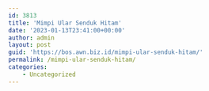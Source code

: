```yaml
---
id: 3813
title: 'Mimpi Ular Senduk Hitam'
date: '2023-01-13T23:41:00+00:00'
author: admin
layout: post
guid: 'https://bos.awn.biz.id/mimpi-ular-senduk-hitam/'
permalink: /mimpi-ular-senduk-hitam/
categories:
    - Uncategorized
---
```



